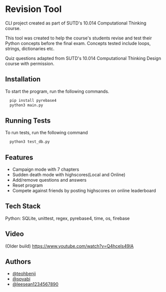 
# Revision Tool
CLI project created as part of SUTD's 10.014 Computational Thinking course. 

This tool was created to help the course's students revise and test their Python concepts before the final exam. 
Concepts tested include loops, strings, dictionaries etc.

Quiz questions adapted from SUTD's 10.014 Computational Thinking Design course with permission.



## Installation

To start the program, run the following commands. 

```bash
  pip install pyrebase4
  python3 main.py
```
    
## Running Tests

To run tests, run the following command

```bash
  python3 test_db.py
```


## Features

- Campaign mode with 7 chapters
- Sudden death mode with highscores(Local and Online)
- Add/remove questions and answers
- Reset program
- Compete against friends by posting highscores on online leaderboard


## Tech Stack

Python: SQLite, unittest, regex, pyrebase4, time, os, firebase

## Video
(Older build) https://www.youtube.com/watch?v=Q4hceIs49IA
## Authors

- [@teohbenji](https://www.github.com/teohbenji)
- [@spyabi](https://www.github.com/spyabi)
- [@leesean1234567890](https://www.github.com/leesean1234567890)

